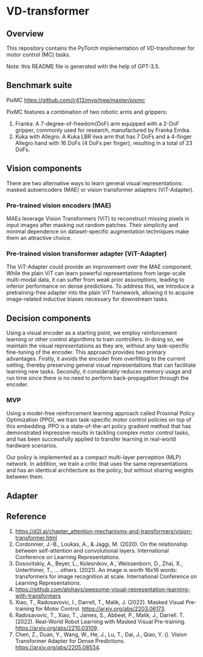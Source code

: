 # VD-transformer

## Overview

This repository contains the PyTorch implementation of VD-transformer for motor control (MC) tasks.

Note: this README file is generated with the help of GPT-3.5.

## Benchmark suite

PixMC https://github.com/ir413/mvp/tree/master/pixmc

PixMC features a combination of two robotic arms and grippers:

1. Franka: A 7-degree-of-freedom(DoF) arm equipped with a 2-DoF gripper, commonly used for research, manufactured by Franka Emika.
2. Kuka with Allegro: A Kuka LBR iiwa arm that has 7 DoFs and a 4-finger Allegro hand with 16 DoFs (4 DoFs per finger), resulting in a total of 23 DoFs.

## Vision components

There are two alternative ways to learn general visual representations: masked autoencoders (MAE) or vision transformer adapters (ViT-Adapter).

### Pre-trained vision encoders (MAE)

MAEs leverage Vision Transformers (ViT) to reconstruct missing pixels in input images after masking out random patches. Their simplicity and minimal dependence on dataset-specific augmentation techniques make them an attractive choice.

### Pre-trained vision transformer adapter (ViT-Adapter)

The ViT-Adapter could provide an improvement over the MAE component. While the plain ViT can learn powerful representations from large-scale multi-modal data, it can suffer from weak prior assumptions, leading to inferior performance on dense predictions. To address this, we introduce a pretraining-free adapter into the plain ViT framework, allowing it to acquire image-related inductive biases necessary for downstream tasks.

## Decision components

Using a visual encoder as a starting point, we employ reinforcement learning or other control algorithms to train controllers. In doing so, we maintain the visual representations as they are, without any task-specific fine-tuning of the encoder. This approach provides two primary advantages. Firstly, it avoids the encoder from overfitting to the current setting, thereby preserving general visual representations that can facilitate learning new tasks. Secondly, it considerably reduces memory usage and run time since there is no need to perform back-propagation through the encoder.

### MVP

Using a model-free reinforcement learning approach called Proximal Policy Optimization (PPO), we train task-specific motor control policies on top of this embedding. PPO is a state-of-the-art policy gradient method that has demonstrated impressive results in tackling complex motor control tasks, and has been successfully applied to transfer learning in real-world hardware scenarios.

Our policy is implemented as a compact multi-layer perceptron (MLP) network. In addition, we train a critic that uses the same representations and has an identical architecture as the policy, but without sharing weights between them.

## Adapter

## Reference

1. https://d2l.ai/chapter_attention-mechanisms-and-transformers/vision-transformer.html
2. Cordonnier, J.-B., Loukas, A., & Jaggi, M. (2020). On the relationship between self-attention and convolutional layers. International Conference on Learning Representations.
3. Dosovitskiy, A., Beyer, L., Kolesnikov, A., Weissenborn, D., Zhai, X., Unterthiner, T., … others. (2021). An image is worth 16x16 words: transformers for image recognition at scale. International Conference on Learning Representations.
4. https://github.com/alohays/awesome-visual-representation-learning-with-transformers
5. Xiao, T., Radosavovic, I., Darrell, T., Malik, J. (2022). Masked Visual Pre-training for Motor Control. https://arxiv.org/abs/2203.06173.
6. Radosavovic, T., Xiao, T., James, S., Abbeel, P., Malik, J., Darrell. T. (2022). Real-World Robot Learning with Masked Visual Pre-training. https://arxiv.org/abs/2210.03109.
7. Chen, Z., Duan, Y., Wang, W., He, J., Lu, T., Dai, J., Qiao, Y. (). Vision Transformer Adapter for Dense Predictions. https://arxiv.org/abs/2205.08534.
